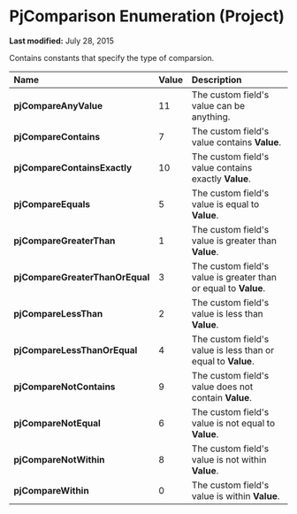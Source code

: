 
# PjComparison Enumeration (Project)

 **Last modified:** July 28, 2015

Contains constants that specify the type of comparsion.


|**Name**|**Value**|**Description**|
|:-----|:-----|:-----|
| **pjCompareAnyValue**|11|The custom field's value can be anything.|
| **pjCompareContains**|7|The custom field's value contains  **Value**.|
| **pjCompareContainsExactly**|10|The custom field's value contains exactly  **Value**.|
| **pjCompareEquals**|5|The custom field's value is equal to  **Value**.|
| **pjCompareGreaterThan**|1|The custom field's value is greater than  **Value**.|
| **pjCompareGreaterThanOrEqual**|3|The custom field's value is greater than or equal to  **Value**.|
| **pjCompareLessThan**|2|The custom field's value is less than  **Value**.|
| **pjCompareLessThanOrEqual**|4|The custom field's value is less than or equal to  **Value**.|
| **pjCompareNotContains**|9|The custom field's value does not contain  **Value**.|
| **pjCompareNotEqual**|6|The custom field's value is not equal to  **Value**.|
| **pjCompareNotWithin**|8|The custom field's value is not within  **Value**.|
| **pjCompareWithin**|0|The custom field's value is within  **Value**.|
